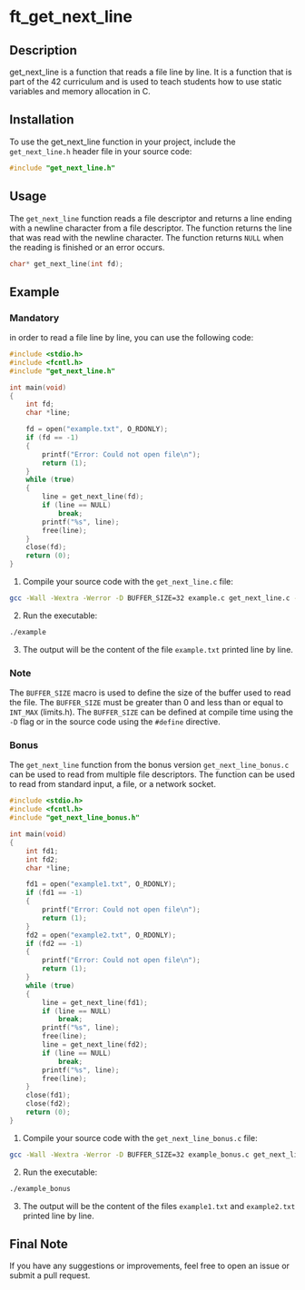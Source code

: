 # ft_get_next_line

## Description

get_next_line is a function that reads a file line by line. It is a function that is part of the 42 curriculum and is used to teach students how to use static variables and memory allocation in C.

## Installation
To use the get_next_line function in your project, include the `get_next_line.h` header file in your source code:

```c
#include "get_next_line.h"
```

## Usage
The `get_next_line` function reads a file descriptor and returns a line ending with a newline character from a file descriptor. The function returns the line that was read with the newline character. The function returns `NULL` when the reading is finished or an error occurs.

```c
char* get_next_line(int fd);
```

## Example

### Mandatory
in order to read a file line by line, you can use the following code:
```c
#include <stdio.h>
#include <fcntl.h>
#include "get_next_line.h"

int main(void)
{
    int fd;
    char *line;

    fd = open("example.txt", O_RDONLY);
    if (fd == -1)
    {
        printf("Error: Could not open file\n");
        return (1);
    }
    while (true)
    {
        line = get_next_line(fd);
        if (line == NULL)
            break;
        printf("%s", line);
        free(line);
    }
    close(fd);
    return (0);
}
```

1. Compile your source code with the `get_next_line.c` file:
```bash
gcc -Wall -Wextra -Werror -D BUFFER_SIZE=32 example.c get_next_line.c -o example
```

2. Run the executable:
```bash
./example
```

3. The output will be the content of the file `example.txt` printed line by line.

### Note
The `BUFFER_SIZE` macro is used to define the size of the buffer used to read the file. The `BUFFER_SIZE` must be greater than 0 and less than or equal to `INT_MAX` (limits.h). The `BUFFER_SIZE` can be defined at compile time using the `-D` flag or in the source code using the `#define` directive.

### Bonus
The `get_next_line` function from the bonus version `get_next_line_bonus.c` can be used to read from multiple file descriptors. The function can be used to read from standard input, a file, or a network socket.

```c
#include <stdio.h>
#include <fcntl.h>
#include "get_next_line_bonus.h"

int main(void)
{
    int fd1;
    int fd2;
    char *line;

    fd1 = open("example1.txt", O_RDONLY);
    if (fd1 == -1)
    {
        printf("Error: Could not open file\n");
        return (1);
    }
    fd2 = open("example2.txt", O_RDONLY);
    if (fd2 == -1)
    {
        printf("Error: Could not open file\n");
        return (1);
    }
    while (true)
    {
        line = get_next_line(fd1);
        if (line == NULL)
            break;
        printf("%s", line);
        free(line);
        line = get_next_line(fd2);
        if (line == NULL)
            break;
        printf("%s", line);
        free(line);
    }
    close(fd1);
    close(fd2);
    return (0);
}
```

1. Compile your source code with the `get_next_line_bonus.c` file:
```bash
gcc -Wall -Wextra -Werror -D BUFFER_SIZE=32 example_bonus.c get_next_line_bonus.c -o example_bonus
```

2. Run the executable:
```bash
./example_bonus
```
3. The output will be the content of the files `example1.txt` and `example2.txt` printed line by line.

## Final Note
If you have any suggestions or improvements, feel free to open an issue or submit a pull request.